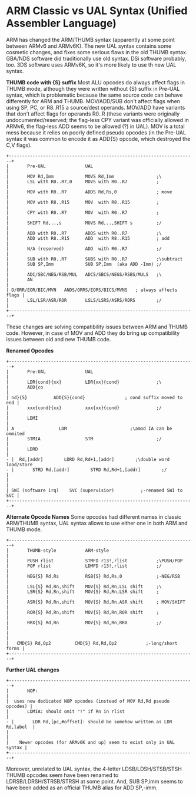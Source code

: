 # ARM Classic vs UAL Syntax (Unified Assembler Language)


ARM has changed the ARM/THUMB syntax (apparently at some point between
ARMv6 and ARMv6K). The new UAL syntax contains some cosmetic changes,
and fixes some serious flaws in the old THUMB syntax.
GBA/NDS software did traditionally use old syntax. DSi software
probably, too. 3DS software uses ARMv6K, so it\'s more likely to use th
new UAL syntax.

**THUMB code with {S} suffix**
Most ALU opcodes do always affect flags in THUMB mode, although they
were written without {S} suffix in Pre-UAL syntax, which is problematic
because the same source code can behave differently for ARM and THUMB.
MOV/ADD/SUB don\'t affect flags when using SP, PC, or R8..R15 a
source/dest operands.
MOV/ADD have variants that don\'t affect flags for operands R0..R
(these variants were originally undocumented/reserved; the flag-less CPY
variant was officially allowed in ARMv6, the flag-less ADD seems to be
allowed (?) in UAL).
MOV is a total mess because it relies on poorly defined pseudo opcodes
(in the Pre-UAL syntax it was common to encode it as ADD{S} opcode,
which destroyed the C,V flags).

```
+-----------------------------------------------------------------------+
|       Pre-UAL               UAL                                       |
|       MOV Rd,Imm            MOVS Rd,Imm                ;\             
|       LSL with R0..R7,0     MOVS with R0..R7           ;              |
|       MOV with R0..R7       ADDS Rd,Rs,0               ; move         |
|       MOV with R8..R15      MOV  with R8..R15          ;              |
|       CPY with R0..R7       MOV  with R0..R7           ;              |
|       SHIFT Rd,..,s         MOVS Rd,..,SHIFT s         ;/             |
|       ADD with R0..R7       ADDS with R0..R7           ;\             
|       ADD with R8..R15      ADD  with R8..R15          ; add          |
|       N/A (reserved)        ADD  with R0..R7           ;/             |
|       SUB with R0..R7       SUBS with R0..R7           ;\subtract     
|       SUB SP,Imm            SUB SP,Imm  (aka ADD -Imm) ;/             |
|       ADC/SBC/NEG/RSB/MUL   ADCS/SBCS/NEGS/RSBS/MULS   ;\             
|       AN                                                              |
| D/ORR/EOR/BIC/MVN   ANDS/ORRS/EORS/BICS/MVNS   ; always affects flags |
|       LSL/LSR/ASR/ROR       LSLS/LSRS/ASRS/RORS        ;/             |
+-----------------------------------------------------------------------+
```

These changes are solving compatibility issues between ARM and THUMB
code. However, in case of MOV and ADD they do bring up compatibility
issues between old and new THUMB code.

**Renamed Opcodes**

```
+-----------------------------------------------------------------------+
|       Pre-UAL               UAL                                       |
|       LDR{cond}{xx}         LDR{xx}{cond}              ;\             
|       ADD{co                                                          |
| nd}{S}          ADD{S}{cond}               ; cond suffix moved to end |
|       xxx{cond}{xx}         xxx{xx}{cond}              ;/             |
|       LDMI                                                            |
| A                 LDM                        ;\amod IA can be ommited 
|       STMIA                 STM                        ;/             |
|       LDRD                                                            |
- |  Rd,[addr]        LDRD Rd,Rd+1,[addr]        ;\double word load/store 
- |       STRD Rd,[addr]        STRD Rd,Rd+1,[addr]        ;/             |
|                                                                       |
| SWI (software irq)    SVC (supervisior)          ;-renamed SWI to SVC |
+-----------------------------------------------------------------------+
```


**Alternate Opcode Names**
Some opcodes had different names in classic ARM/THUMB syntax, UAL syntax
allows to use either one in both ARM and THUMB mode.

```
+-----------------------------------------------------------------------+
|       THUMB-style           ARM-style                                 |
|       PUSH rlist            STMFD r13!,rlist           ;\PUSH/POP     
|       POP rlist             LDMFD r13!,rlist           ;/             |
|       NEG{S} Rd,Rs          RSB{S} Rd,Rs,0             ;-NEG/RSB      |
|       LSL{S} Rd,Rn,shift    MOV{S} Rd,Rn,LSL shift     ;\             
|       LSR{S} Rd,Rn,shift    MOV{S} Rd,Rn,LSR shift     ;              |
|       ASR{S} Rd,Rn,shift    MOV{S} Rd,Rn,ASR shift     ; MOV/SHIFT    |
|       ROR{S} Rd,Rn,shift    MOV{S} Rd,Rn,ROR shift     ;              |
|       RRX{S} Rd,Rn          MOV{S} Rd,Rn,RRX           ;/             |
|                                                                       |
|   CMD{S} Rd,Op2         CMD{S} Rd,Rd,Op2           ;-long/short forms |
+-----------------------------------------------------------------------+
```


**Further UAL changes**

```
+-----------------------------------------------------------------------+
|       NOP:                                                            |
|  uses new dedicated NOP opcodes (instead of MOV Rd,Rd pseudo opcodes) |
|       LDMIA: should omit "!" if Rn in rlist                           |
- |       LDR Rd,[pc,#offset]: should be somehow written as LDR Rd,label  |
|                                                                       |
|    Newer opcodes (for ARMv6K and up) seem to exist only in UAL syntax |
+-----------------------------------------------------------------------+
```

Moreover, unrelated to UAL syntax, the 4-letter LDSB/LDSH/STSB/STSH
THUMB opcodes seem have been renamed to LDRSB/LDRSH/STRSB/STRSH at some
point. And, SUB SP,imm seems to have been added as an official THUMB
alias for ADD SP,-imm.



